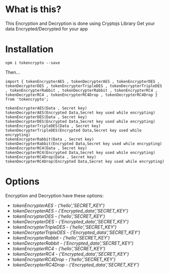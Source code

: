 # What is this?
This Encryption and Decryption is done using Cryptojs Library
Get your data Encrypted/Decrypted for your app

# Installation

`npm i tokencrypto --save`

Then...

```
import { tokenEncrypterAES , tokenDecrypterAES , tokenEncrypterDES , tokenDecrypterDES , tokenEncrypterTripleDES , tokenDecrypterTripleDES , tokenEncrypterRabbit , tokenDecrypterRabbit , tokenEncrypterRC4 , tokenDecrypterRC4 , tokenEncrypterRC4Drop , tokenDecrypterRC4Drop } from 'tokencrypto';

tokenEncrypterAES(Data , Secret key)
tokenDecrypterAES(Encrypted Data,Secret key used while encrypting)
tokenEncrypterDES(Data , Secret key)
tokenDecrypterDES(Encrypted Data,Secret key used while encrypting)
tokenEncrypterTripleDES(Data , Secret key)
tokenDecrypterTripleDES(Encrypted Data,Secret key used while encrypting)
tokenEncrypterRabbit(Data , Secret key)
tokenDecrypterRabbit(Encrypted Data,Secret key used while encrypting)
tokenEncrypterRC4(Data , Secret key)
tokenDecrypterRC4(Encrypted Data,Secret key used while encrypting)
tokenEncrypterRC4Drop(Data , Secret key)
tokenDecrypterRC4Drop(Encrypted Data,Secret key used while encrypting)
```

# Options

Encryption and Decryption have these options:

* *tokenEncrypterAES* - _('hello','SECRET_KEY')_ 
* *tokenDecrypterAES* - _('Encrypted_data','SECRET_KEY')_
* *tokenEncrypterDES* - _('hello','SECRET_KEY')_ 
* *tokenDecrypterDES* - _('Encrypted_data','SECRET_KEY')_
* *tokenEncrypterTripleDES* - _('hello','SECRET_KEY')_ 
* *tokenDecrypterTripleDES* - _('Encrypted_data','SECRET_KEY')_
* *tokenEncrypterRabbit* - _('hello','SECRET_KEY')_ 
* *tokenDecrypterRabbit* - _('Encrypted_data','SECRET_KEY')_
* *tokenEncrypterRC4* - _('hello','SECRET_KEY')_ 
* *tokenDecrypterRC4* - _('Encrypted_data','SECRET_KEY')_
* *tokenEncrypterRC4Drop* - _('hello','SECRET_KEY')_ 
* *tokenDecrypterRC4Drop* - _('Encrypted_data','SECRET_KEY')_
